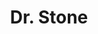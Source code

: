 ---
layout: lecteur.njk
tags : stone

title : Dr. Stone
episode : 13
saison : 1
iframe : https://dood.to/e/lyo5imgtbzzf

cc :  VostFr
---